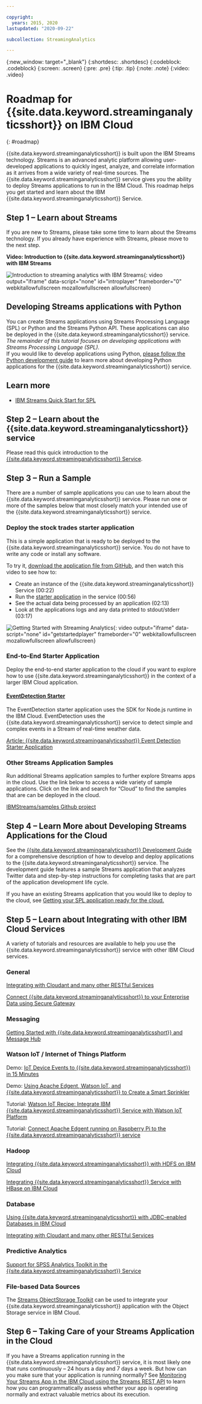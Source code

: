 ```yaml
---

copyright:
  years: 2015, 2020
lastupdated: "2020-09-22"

subcollection: StreamingAnalytics

---
```




<!-- Attribute definitions -->
{:new_window: target="_blank"}
{:shortdesc: .shortdesc}
{:codeblock: .codeblock}
{:screen: .screen}
{:pre: .pre}
{:tip: .tip}
{:note: .note}
{:video: .video}


# Roadmap for {{site.data.keyword.streaminganalyticsshort}} on IBM Cloud
{: #roadmap}

{{site.data.keyword.streaminganalyticsshort}} is built upon the IBM Streams technology. Streams is an advanced analytic platform allowing user-developed applications to quickly ingest, analyze, and correlate information as it arrives from a wide variety of real-time sources. The {{site.data.keyword.streaminganalyticsshort}} service gives you the ability to deploy Streams applications to run in the IBM Cloud. This roadmap helps you get started and learn about the IBM {{site.data.keyword.streaminganalyticsshort}} Service.


## Step 1 – Learn about Streams

If you are new to Streams, please take some time to learn about the Streams technology. If you already have experience with Streams, please move to the next step.

**Video: Introduction to {{site.data.keyword.streaminganalyticsshort}} with IBM Streams**

![Introduction to streaming analytics with IBM Streams](https://www.youtube.com/embed/oQKeejV74lg){: video output="iframe" data-script="none" id="introplayer" frameborder="0" webkitallowfullscreen mozallowfullscreen allowfullscreen}

## Developing Streams applications with Python

You can create Streams applications using Streams Processing Language (SPL) or Python and the Streams Python API. These applications can also be deployed in the {{site.data.keyword.streaminganalyticsshort}} service.  _The remainder of this tutorial focuses on developing applications with Streams Processing Language (SPL)._  
If you would like to develop applications using Python, [please follow the Python development guide](http://ibmstreams.github.io/streamsx.documentation/docs/python/1.6/python-appapi-devguide/) to learn more about developing Python applications for the {{site.data.keyword.streaminganalyticsshort}} service.

## Learn more

- [IBM Streams Quick Start for SPL](https://ibmstreams.github.io/streamsx.documentation/docs/spl/quick-start/qs-0/)

## Step 2 – Learn about the {{site.data.keyword.streaminganalyticsshort}} service

Please read this quick introduction to the [{{site.data.keyword.streaminganalyticsshort}} Service](https://developer.ibm.com/streamsdev/docs/streaming-analytics-now-available-bluemix-2/).

## Step 3 – Run a Sample

There are a number of sample applications you can use to learn about the {{site.data.keyword.streaminganalyticsshort}} service. Please run one or more of the samples below that most closely match your intended use of the {{site.data.keyword.streaminganalyticsshort}} service.

### Deploy the stock trades starter application

This is a simple application that is ready to be deployed to the {{site.data.keyword.streaminganalyticsshort}} service. You do not have to write any code or install any software.

To try it, [download the application file from GitHub](https://github.com/IBMStreams/samples/releases/download/20170322_release/StockTradesStarterApp.sab), and then watch this video to see how to:

- Create an instance of the {{site.data.keyword.streaminganalyticsshort}} Service (00:22)
- Run the [starter application](https://github.com/IBMStreams/samples/releases/download/20170322_release/StockTradesStarterApp.sab) in the service (00:56)
- See the actual data being processed by an application (02:13)
- Look at the applications logs and any data printed to stdout/stderr (03:17)

![Getting Started with Streaming Analytics](https://www.youtube.com/embed/aXAqAaijzWc){: video output="iframe" data-script="none" id="getstartedplayer" frameborder="0" webkitallowfullscreen mozallowfullscreen allowfullscreen}

### End-to-End Starter Application

Deploy the end-to-end starter application to the cloud if you want to explore how to use {{site.data.keyword.streaminganalyticsshort}} in the context of a larger IBM Cloud application.

#### <span style="text-decoration: underline;">EventDetection Starter  
</span>

The EventDetection starter application uses the SDK for Node.js runtime in the IBM Cloud. EventDetection uses the {{site.data.keyword.streaminganalyticsshort}} service to detect simple and complex events in a Stream of real-time weather data.

[Article: {{site.data.keyword.streaminganalyticsshort}} Event Detection Starter Application](https://developer.ibm.com/streamsdev/docs/detect-events-with-streams/)

### Other Streams Application Samples

Run additional Streams application samples to further explore Streams apps in the cloud. Use the link below to access a wide variety of sample applications. Click on the link and search for “Cloud” to find the samples that are can be deployed in the cloud.

[IBMStreams/samples Github project](http://ibmstreams.github.io/samples/)


## Step 4 – Learn More about Developing Streams Applications for the Cloud

See the [{{site.data.keyword.streaminganalyticsshort}} Development Guide](/docs/StreamingAnalytics?topic=StreamingAnalytics-development_guide) for a comprehensive description of how to develop and deploy applications to the {{site.data.keyword.streaminganalyticsshort}} service. The development guide features a sample Streams application that analyzes Twitter data and step-by-step instructions for completing tasks that are part of the application development life cycle.

If you have an existing Streams application that you would like to deploy to the cloud, see [Getting your SPL application ready for the cloud.](https://developer.ibm.com/streamsdev/docs/getting-spl-application-ready-cloud/)

## Step 5 – Learn about Integrating with other IBM Cloud Services

A variety of tutorials and resources are available to help you use the {{site.data.keyword.streaminganalyticsshort}} service with other IBM Cloud services.

### General

[Integrating with Cloudant and many other RESTful Services](https://developer.ibm.com/streamsdev/docs/integrating-with-cloudant-and-many-other-restful-services/)

[Connect {{site.data.keyword.streaminganalyticsshort}} to your Enterprise Data using Secure Gateway](https://developer.ibm.com/streamsdev/docs/connect-streaming-analytics-to-your-enterprise/)

### Messaging

[Getting Started with {{site.data.keyword.streaminganalyticsshort}} and Message Hub](https://www.ibm.com/blogs/bluemix/2018/04/get-started-streaming-analytics-message-hub/)

### Watson IoT / Internet of Things Platform

Demo: [IoT Device Events to {{site.data.keyword.streaminganalyticsshort}} in 15 Minutes](https://www.ibm.com/blogs/bluemix/2016/10/iot-device-events-to-streaming-analytics-in-15-minutes/)

Demo: [Using Apache Edgent, Watson IoT, and {{site.data.keyword.streaminganalyticsshort}} to Create a Smart Sprinkler](https://developer.ibm.com/bluemix/2016/06/01/better-analytics-with-apache-quarks/)

Tutorial: [Watson IoT Recipe: Integrate IBM {{site.data.keyword.streaminganalyticsshort}} Service with Watson IoT Platform](https://developer.ibm.com/recipes/tutorials/integrate-ibm-streaming-analytics-service-with-watson-iot-platform/)

Tutorial: [Connect Apache Edgent running on Raspberry Pi to the {{site.data.keyword.streaminganalyticsshort}} service](https://developer.ibm.com/recipes/tutorials/connect-apache-edgent-to-the-streaming-analytics-service-using-the-watson-iot-platform/)

### Hadoop

[Integrating {{site.data.keyword.streaminganalyticsshort}} with HDFS on IBM Cloud](https://developer.ibm.com/bluemix/2016/02/26/streaming-analytics-and-biginsights-using-hdfs/)

[Integrating {{site.data.keyword.streaminganalyticsshort}} Service with HBase on IBM Cloud](https://developer.ibm.com/streamsdev/docs/integrating-streams-biginsights-hbase-service-bluemix/)

### Database

[Using {{site.data.keyword.streaminganalyticsshort}} with JDBC-enabled Databases in IBM Cloud](https://developer.ibm.com/bluemix/2016/01/26/streaming-analytics-with-jdbc-enabled-databases/)

[Integrating with Cloudant and many other RESTful Services](https://developer.ibm.com/streamsdev/docs/integrating-with-cloudant-and-many-other-restful-services/)

### Predictive Analytics

[Support for SPSS Analytics Toolkit in the {{site.data.keyword.streaminganalyticsshort}} Service](https://developer.ibm.com/streamsdev/docs/spss-in-bluemix-streaming-analytics-service/)

### File-based Data Sources

The [Streams ObjectStorage Toolkit](https://ibmstreams.github.io/streamsx.objectstorage/) can be used to integrate your {{site.data.keyword.streaminganalyticsshort}} application with the Object Storage service in IBM Cloud.

## Step 6 – Taking Care of your Streams Application in the Cloud

If you have a Streams application running in the {{site.data.keyword.streaminganalyticsshort}} service, it is most likely one that runs continuously – 24 hours a day and 7 days a week. But how can you make sure that your application is running normally? See [Monitoring Your Streams App in the IBM Cloud using the Streams REST API](https://developer.ibm.com/streamsdev/2018/12/07/dig-deeper-into-streaming-analytics-by-using-the-streams-rest-api/) to learn how you can programmatically assess whether your app is operating normally and extract valuable metrics about its execution.



